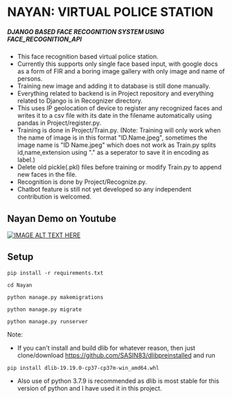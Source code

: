 # NAYAN: VIRTUAL POLICE STATION
##### DJANGO BASED FACE RECOGNITION SYSTEM USING FACE_RECOGNITION_API

  * This face recognition based virtual police station. 
  * Currently this supports only single face based input, with google docs as a form of FIR and a boring image gallery with only image and name of persons.
  * Training new image and adding it to database is still done manually. 
  * Everything related to backend is in Project repository and everything related to Django is in Recognizer directory. 
  * This uses IP geolocation of device to register any recognized faces and writes it to a csv file with its date in the filename automatically using pandas in Project/register.py. 
  * Training is done in Project/Train.py. (Note: Training will only work when the name of image is in this format "ID.Name.jpeg", sometimes the image name is "ID Name.jpeg" which does not work as Train.py splits id,name,extension using "." as a seperator to save it in encoding as label.)
  * Delete old pickle(.pkl) files before training or modify Train.py to append new faces in the file.
  * Recognition is done by Project/Recognize.py. 
  * Chatbot feature is still not yet developed so any independent contribution is welcomed.

## Nayan Demo on Youtube

[![IMAGE ALT TEXT HERE](https://i.ytimg.com/vi/czHbuRs_dys/hqdefault.jpg)](https://youtu.be/czHbuRs_dys)

## Setup
```
pip install -r requirements.txt
```
```
cd Nayan
```
```
python manage.py makemigrations
```
```
python manage.py migrate
```
```
python manage.py runserver
```

Note: 
  * If you can't install and build dlib for whatever reason, then just clone/download https://github.com/SASIN83/dlibpreinstalled and run
```
pip install dlib-19.19.0-cp37-cp37m-win_amd64.whl
```

  * Also use of python 3.7.9 is recommended as dlib is most stable for this version of python and I have used it in this project.
